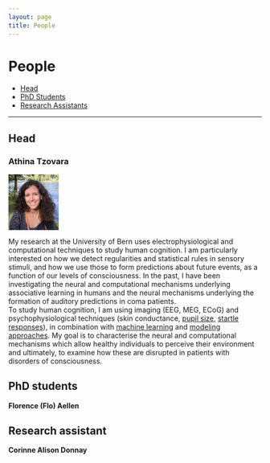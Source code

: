 ```yaml
---
layout: page
title: People
---
```


# People


* [Head](#head)
* [PhD Students](#phd-students)
* [Research Assistants](#research-assistants)

---

## Head

### Athina Tzovara

<img src="https://raw.githubusercontent.com/ccneuro/ccneuro.github.io/master/assets/img/posts/TzovaraAthina_Picture.jpg" alt="Smiley face" width="100" align="center"/>

<br/>
	
My research at the University of Bern uses electrophysiological and computational techniques to study human cognition. I am particularly interested on how we detect regularities and statistical rules in sensory stimuli, and how we use those to form predictions about future events, as a function of our levels of consciousness. 
In the past, I have been investigating the neural and computational mechanisms underlying associative learning in humans and the neural mechanisms underlying the formation of auditory predictions in coma patients.
<br/>
To study human cognition, I am using imaging (EEG, MEG, ECoG) and psychophysiological techniques (skin conductance, <a href = "http://onlinelibrary.wiley.com/doi/10.1111/psyp.12801/full">pupil size</a>, <a href = "http://onlinelibrary.wiley.com/doi/10.1111/psyp.12775/full">startle responses</a>), in combination with <a href = "http://www.sciencedirect.com/science/article/pii/S0031320311001440">machine learning</a> and <a href = "https://journals.plos.org/ploscompbiol/article?id=10.1371/journal.pcbi.1006243">modeling approaches</a>. My goal is to characterise the neural and computational mechanisms which allow healthy individuals to perceive their environment and ultimately, to examine how these are disrupted in patients with disorders of consciousness.

## PhD students

**Florence (Flo) Aellen**


## Research assistant

**Corinne Alison Donnay**

